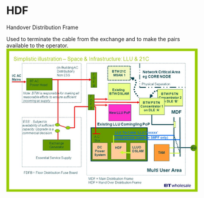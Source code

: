 # HDF


Handover Distribution Frame

Used to terminate the cable from the exchange and to make the pairs
available to the operator.\
![](./images/15008324.png?width=469)

